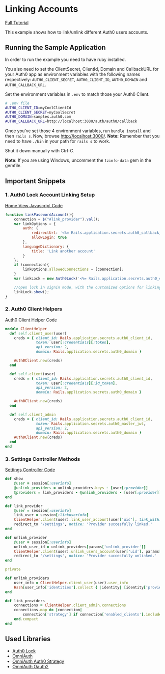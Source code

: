 # Linking Accounts
[Full Tutorial](https://auth0.com/docs/quickstart/webapp/rails/05-linking-accounts)

This example shows how to link/unlink different Auth0 users accounts.

## Running the Sample Application
In order to run the example you need to have ruby installed.

You also need to set the ClientSecret, ClientId, Domain and CallbackURL for your Auth0 app as environment variables with the following names respectively: `AUTH0_CLIENT_SECRET`, `AUTH0_CLIENT_ID`, `AUTH0_DOMAIN` and `AUTH0_CALLBACK_URL`.

Set the environment variables in `.env` to match those your Auth0 Client.

````bash
# .env file
AUTH0_CLIENT_ID=myCoolClientId
AUTH0_CLIENT_SECRET=myCoolSecret
AUTH0_DOMAIN=samples.auth0.com
AUTH0_CALLBACK_URL=http://localhost:3000/auth/auth0/callback
````
Once you've set those 4 environment variables, run `bundle install` and then `rails s`. Now, browse [http://localhost:3000/](http://localhost:3000/).
__Note:__ Remember that you need to have `./bin` in your path for `rails s` to work.

Shut it down manually with Ctrl-C.

__Note:__ If you are using Windows, uncomment the `tzinfo-data` gem in the gemfile.

## Important Snippets

### 1. Auth0 Lock Account Linking Setup
[Home View Javascript Code](/05-linking-Accounts/app/assets/javascripts/home.js.erb)
```js
function linkPasswordAccount(){
	connection = $("#link_provider").val();
	var linkOptions = {
		auth: {
			redirectUrl: '<%= Rails.application.secrets.auth0_callback_url %>',
			allowLogin: true
		},
		languageDictionary: {
			title: 'Link another account'
		}
	};
	if (connection){
		linkOptions.allowedConnections = [connection];
	}
	var linkLock = new Auth0Lock('<%= Rails.application.secrets.auth0_client_id %>', '<%= Rails.application.secrets.auth0_domain %>', linkOptions);

	//open lock in signin mode, with the customized options for linking
	linkLock.show();
}
```
### 2. Auth0 Client Helpers
[Auth0 Client Helper Code](/05-linking-Accounts/app/helpers/client_helper.rb)
```ruby
module ClientHelper
  def self.client_user(user)
    creds = { client_id: Rails.application.secrets.auth0_client_id,
              token: user[:credentials][:token],
              api_version: 2,
              domain: Rails.application.secrets.auth0_domain }

    Auth0Client.new(creds)
  end

  def self.client(user)
    creds = { client_id: Rails.application.secrets.auth0_client_id,
              token: user[:credentials][:id_token],
              api_version: 2,
              domain: Rails.application.secrets.auth0_domain }

    Auth0Client.new(creds)
  end

  def self.client_admin
    creds = { client_id: Rails.application.secrets.auth0_client_id,
              token: Rails.application.secrets.auth0_master_jwt,
              api_version: 2,
              domain: Rails.application.secrets.auth0_domain }
    Auth0Client.new(creds)
  end
end
```

### 3. Settings Controller Methods
[Settings Controller Code](/05-linking-Accounts/app/controllers/settings_controller.rb)

```ruby
def show
	@user = session[:userinfo]
	@unlink_providers = unlink_providers.keys - [user[:provider]]
	@providers = link_providers - @unlink_providers - [user[:provider]]
end

def link_provider
	@user = session[:userinfo]
	link_user = session[:linkuserinfo]
	ClientHelper.client(user).link_user_account(user['uid'], link_with: link_user[:credentials][:id_token])
	redirect_to '/settings', notice: 'Provider succesfully linked.'
end

def unlink_provider
	@user = session[:userinfo]
	unlink_user_id = unlink_providers[params['unlink_provider']]
	ClientHelper.client(user).unlink_users_account(user['uid'], params['unlink_provider'], unlink_user_id)
	redirect_to '/settings', notice: 'Provider succesfully unlinked.'
end

private

def unlink_providers
	user_info = ClientHelper.client_user(user).user_info
	Hash[user_info['identities'].collect { |identity| [identity['provider'], identity['user_id']] }]
end

def link_providers
	connections = ClientHelper.client_admin.connections
	connections.map do |connection|
		connection['strategy'] if connection['enabled_clients'].include?(Rails.application.secrets.auth0_client_id)
	end.compact
end
```

## Used Libraries
* [Auth0 Lock](https://github.com/auth0/lock)
* [OmniAuth](https://github.com/intridea/omniauth)
* [OmniAuth Auth0 Strategy](https://github.com/auth0/omniauth-auth0)
* [OmniAuth Oauth2](https://github.com/intridea/omniauth-oauth2)
